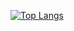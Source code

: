 
[![Top Langs](https://github-readme-stats.vercel.app/api/top-langs/?username=Bilguunbayartsogt&layout=compact&langs_count=8&theme=dark)](https://github.com/anuraghazra/github-readme-stats)
